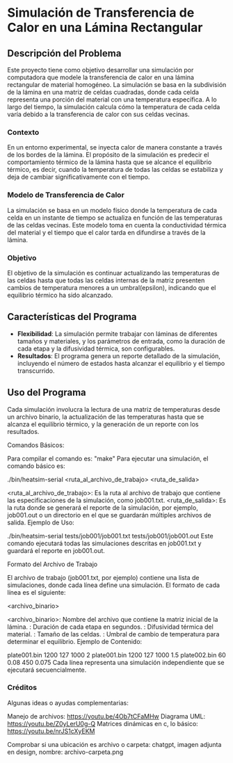 # Simulación de Transferencia de Calor en una Lámina Rectangular

## Descripción del Problema

Este proyecto tiene como objetivo desarrollar una simulación por computadora que modele la transferencia de calor en una lámina rectangular de material homogéneo. La simulación se basa en la subdivisión de la lámina en una matriz de celdas cuadradas, donde cada celda representa una porción del material con una temperatura específica. A lo largo del tiempo, la simulación calcula cómo la temperatura de cada celda varía debido a la transferencia de calor con sus celdas vecinas.

### Contexto

En un entorno experimental, se inyecta calor de manera constante a través de los bordes de la lámina. El propósito de la simulación es predecir el comportamiento térmico de la lámina hasta que se alcance el equilibrio térmico, es decir, cuando la temperatura de todas las celdas se estabiliza y deja de cambiar significativamente con el tiempo.

### Modelo de Transferencia de Calor

La simulación se basa en un modelo físico donde la temperatura de cada celda en un instante de tiempo se actualiza en función de las temperaturas de las celdas vecinas. Este modelo toma en cuenta la conductividad térmica del material y el tiempo que el calor tarda en difundirse a través de la lámina.

### Objetivo

El objetivo de la simulación es continuar actualizando las temperaturas de las celdas hasta que todas las celdas internas de la matriz presenten cambios de temperatura menores a un umbral(epsilon), indicando que el equilibrio térmico ha sido alcanzado.

## Características del Programa

- **Flexibilidad**: La simulación permite trabajar con láminas de diferentes tamaños y materiales, y los parámetros de entrada, como la duración de cada etapa y la difusividad térmica, son configurables.
- **Resultados**: El programa genera un reporte detallado de la simulación, incluyendo el número de estados hasta alcanzar el equilibrio y el tiempo transcurrido.

## Uso del Programa
Cada simulación involucra la lectura de una matriz de temperaturas desde un archivo binario, la actualización de las temperaturas hasta que se alcanza el equilibrio térmico, y la generación de un reporte con los resultados.

Comandos Básicos:

Para compilar el comando es:
    "make"
Para ejecutar una simulación, el comando básico es:

./bin/heatsim-serial <ruta_al_archivo_de_trabajo> <ruta_de_salida>

<ruta_al_archivo_de_trabajo>: Es la ruta al archivo de trabajo que contiene las especificaciones de la simulación, como job001.txt.
<ruta_de_salida>: Es la ruta donde se generará el reporte de la simulación, por ejemplo, job001.out o un directorio en el que se guardarán múltiples archivos de salida.
Ejemplo de Uso:

./bin/heatsim-serial tests/job001/job001.txt tests/job001/job001.out
Este comando ejecutará todas las simulaciones descritas en job001.txt y guardará el reporte en job001.out.

Formato del Archivo de Trabajo

El archivo de trabajo (job001.txt, por ejemplo) contiene una lista de simulaciones, donde cada línea define una simulación. El formato de cada línea es el siguiente:

<archivo_binario> <dtime> <alpha> <height> <epsilon>

<archivo_binario>: Nombre del archivo que contiene la matriz inicial de la lámina.
<dtime>: Duración de cada etapa en segundos.
<alpha>: Difusividad térmica del material.
<height>: Tamaño de las celdas.
<epsilon>: Umbral de cambio de temperatura para determinar el equilibrio.
Ejemplo de Contenido:

plate001.bin 1200 127 1000 2
plate001.bin 1200 127 1000 1.5
plate002.bin 60 0.08 450 0.075
Cada línea representa una simulación independiente que se ejecutará secuencialmente.

### Créditos
Algunas ideas o ayudas complementarias:

Manejo de archivos: https://youtu.be/4Ob7tCFaMHw
Diagrama UML: https://youtu.be/Z0yLerU0g-Q
Matrices dinámicas en c, lo básico: https://youtu.be/nrJS1cXyEKM

Comprobar si una ubicación es archivo o carpeta: chatgpt, imagen adjunta en design, nombre: archivo-carpeta.png

